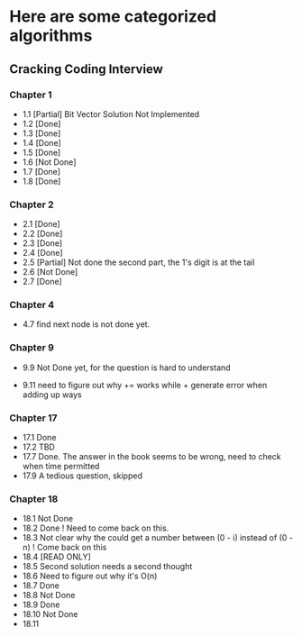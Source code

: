 # Here are some categorized algorithms 

## Cracking Coding Interview 

### Chapter 1 
  * 1.1 [Partial] Bit Vector Solution Not Implemented
  * 1.2 [Done]
  * 1.3 [Done]
  * 1.4 [Done]
  * 1.5 [Done]
  * 1.6 [Not Done]
  * 1.7 [Done]
  * 1.8 [Done]
  
### Chapter 2 
  * 2.1 [Done]
  * 2.2 [Done]
  * 2.3 [Done]
  * 2.4 [Done]
  * 2.5 [Partial]  Not done the second part, the 1's digit is at the tail  
  * 2.6 [Not Done]
  * 2.7 [Done]

### Chapter 4
   
   * 4.7 find next node is not done yet.
   
### Chapter 9 

  * 9.9 Not Done yet, for the question is hard to understand  
	
  * 9.11 need to figure out why += works while + generate error when adding up ways
  
### Chapter 17

  * 17.1 Done 
  * 17.2 TBD
  * 17.7 Done. The answer in the book seems to be wrong, need to check when time permitted 
  * 17.9 A tedious question, skipped
  
### Chapter 18

  * 18.1 Not Done
  * 18.2 Done ! Need to come back on this.
  * 18.3 Not clear why the could get a number between (0 - i) instead of (0 - n) ! Come back on this
  * 18.4 [READ ONLY]
  * 18.5 Second solution needs a second thought
  * 18.6 Need to figure out why it's O(n)
  * 18.7 Done
  * 18.8 Not Done
  * 18.9 Done
  * 18.10 Not Done
  * 18.11 